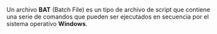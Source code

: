 Un archivo **BAT** (Batch File) es un tipo de archivo de script que contiene una serie de comandos que pueden ser ejecutados en secuencia por el sistema operativo **Windows**.

